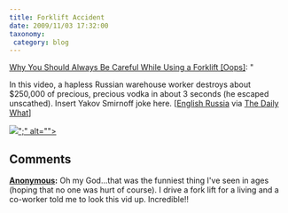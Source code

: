 ```yaml
---
title: Forklift Accident
date: 2009/11/03 17:32:00
taxonomy: 
 category: blog 
---
```


[Why You Should Always Be Careful While Using a Forklift [Oops]](http://feeds.gawker.com/~r/gizmodo/full/~3/8EPkdQTUwsc/why-you-should-always-be-careful-while-using-a-forklift): "

In this video, a hapless Russian warehouse worker destroys about $250,000 of precious, precious vodka in about 3 seconds (he escaped unscathed). Insert Yakov Smirnoff joke here. [[English Russia](http://englishrussia.com/?p=5773) via [The Daily What](http://thedw.us/post/230939612/forklift-failure-of-the-day-in-which-a-hapless)]

![](http://lh5.ggpht.com/_-8eBgLSYyzA/SvBpJQ3DLRI/AAAAAAAAFEk/pqUnyKXXb-E/videoa32410a83bfa%5B2%5D.jpg?imgmax=800)[</param></embed></object></div>";" alt="">](http://www.youtube.com/watch?v=hqC2URQstz4&feature=player_embedded)

## Comments

**[Anonymous](#15 "2009-12-17 00:23:34"):** Oh my God...that was the funniest thing I've seen in ages (hoping that no one was hurt of course). I drive a fork lift for a living and a co-worker told me to look this vid up. Incredible!!



